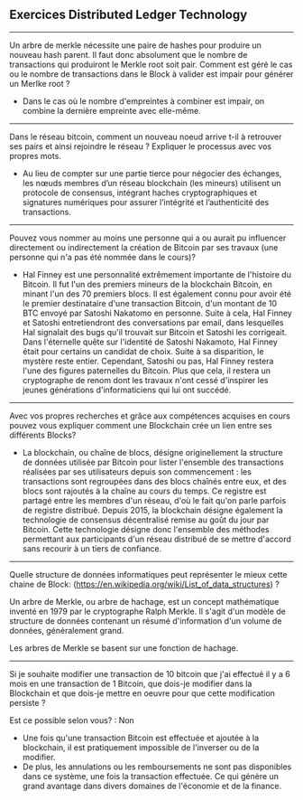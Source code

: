 ## Exercices Distributed Ledger Technology

-----------------

Un arbre de merkle nécessite une paire de hashes pour produire un nouveau hash parent.
Il faut donc absolument que le nombre de transactions qui produiront le Merkle root soit pair.
Comment est géré le cas ou le nombre de transactions dans le Block à valider est impair pour générer un Merlke root ?

* Dans le cas où le nombre d'empreintes à combiner est impair, on combine la dernière empreinte avec elle-même.

-----------------

Dans le réseau bitcoin, comment un nouveau noeud arrive t-il à retrouver ses pairs et ainsi rejoindre le réseau ?
Expliquer le processus avec vos propres mots.

* Au lieu de compter sur une partie tierce pour négocier des échanges, les nœuds membres d’un réseau blockchain (les mineurs) utilisent un protocole de consensus,
intégrant haches cryptographiques et signatures numériques pour assurer l’intégrité et l’authenticité des transactions.

-----------------

Pouvez vous nommer au moins une personne qui a ou aurait pu influencer directement ou
indirectement la création de Bitcoin par ses travaux (une personne qui n'a pas été nommée dans le cours)?

* Hal Finney est une personnalité extrêmement importante de l'histoire du Bitcoin.
Il fut l'un des premiers mineurs de la blockchain Bitcoin, en minant l'un des 70 premiers blocs.
Il est également connu pour avoir été le premier destinataire d'une transaction Bitcoin, d'un montant de 10 BTC
envoyé par Satoshi Nakatomo en personne.
Suite à cela, Hal Finney et Satoshi entretiendront des conversations par email, dans lesquelles Hal signalait
des bugs qu'il trouvait sur Bitcoin et Satoshi les corrigeait.
Dans l'éternelle quête sur l'identité de Satoshi Nakamoto, Hal Finney était pour certains un candidat de choix.
Suite à sa disparition, le mystère reste entier. Cependant, Satoshi ou pas, Hal Finney restera l'une des figures paternelles du Bitcoin.
Plus que cela, il restera un cryptographe de renom dont les travaux n'ont cessé d'inspirer les jeunes générations d'informaticiens qui lui ont succédé.

-----------------

Avec vos propres recherches et grâce aux compétences acquises en cours pouvez vous expliquer comment une Blockchain crée un lien entre ses différents Blocks?

* La blockchain, ou chaîne de blocs, désigne originellement la structure de données utilisée par Bitcoin pour lister l'ensemble des transactions réalisées par ses utilisateurs depuis son commencement : les transactions sont regroupées dans des blocs chaînés entre eux, et des blocs sont rajoutés à la chaîne au cours du temps. Ce registre est partagé entre les membres d'un réseau, d'où le fait qu'on parle parfois de registre distribué.
Depuis 2015, la blockchain désigne également la technologie de consensus décentralisé remise au goût du jour par Bitcoin.
Cette technologie désigne donc l'ensemble des méthodes permettant aux participants d'un réseau distribué de se mettre d'accord sans recourir à un tiers de confiance.

-----------------

Quelle structure de données informatiques peut représenter le mieux cette chaine de Block: (https://en.wikipedia.org/wiki/List_of_data_structures) ?

Un arbre de Merkle, ou arbre de hachage, est un concept mathématique inventé en 1979 par le cryptographe Ralph Merkle.
Il s'agit d'un modèle de structure de données contenant un résumé d'information d'un volume de données, généralement grand.

Les arbres de Merkle se basent sur une fonction de hachage.

-----------------

Si je souhaite modifier une transaction de 10 bitcoin que j'ai effectué il y a 6 mois en une transaction de 1 Bitcoin,
que dois-je modifier dans la Blockchain et que dois-je mettre en oeuvre pour que cette modification persiste ?

Est ce possible selon vous? : Non

* Une fois qu'une transaction Bitcoin est effectuée et ajoutée à la blockchain, il est pratiquement impossible de l'inverser ou de la modifier.
* De plus, les annulations ou les remboursements ne sont pas disponibles dans ce système, une fois la transaction effectuée.
Ce qui génère un grand avantage dans divers domaines de l'économie et de la finance.